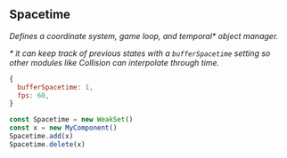 ## Spacetime

_Defines a coordinate system, game loop, and temporal* object manager._

_* it can keep track of previous states with a `bufferSpacetime` setting so other modules like Collision can interpolate through time._

```js
{
  bufferSpacetime: 1,
  fps: 60,
}
```

```js
const Spacetime = new WeakSet()
const x = new MyComponent()
Spacetime.add(x)
Spacetime.delete(x)
```
